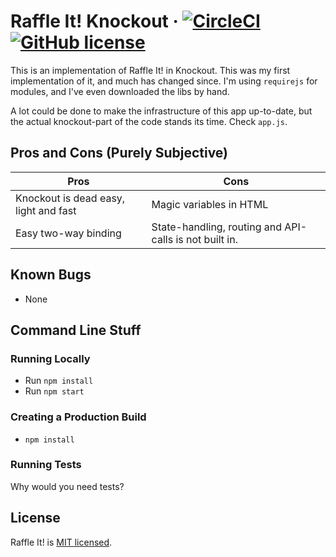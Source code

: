 # Raffle It! Knockout &middot; [![CircleCI](https://circleci.com/gh/raffleit/raffleit-knockout.svg?style=shield)](https://circleci.com/gh/raffleit/raffleit-knockout) [![GitHub license](https://img.shields.io/badge/license-MIT-blue.svg)](https://github.com/raffleit/raffleit-knockout/blob/master/LICENSE)

This is an implementation of Raffle It! in Knockout. This was my first implementation of it, and much has changed since. I'm using `requirejs` for modules, and I've even downloaded the libs by hand.

A lot could be done to make the infrastructure of this app up-to-date, but the actual knockout-part of the code stands its time. Check `app.js`.

## Pros and Cons (Purely Subjective)

Pros | Cons
---- | --------
Knockout is dead easy, light and fast | Magic variables in HTML
Easy two-way binding | State-handling, routing and API-calls is not built in.

## Known Bugs
- None

## Command Line Stuff

### Running Locally
* Run `npm install`
* Run `npm start`

### Creating a Production Build
* `npm install`

### Running Tests
Why would you need tests?

## License

Raffle It! is [MIT licensed](./LICENSE).
